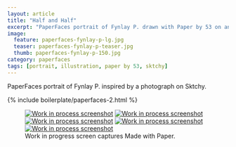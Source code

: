 ```yaml
---
layout: article
title: "Half and Half"
excerpt: "PaperFaces portrait of Fynlay P. drawn with Paper by 53 on an iPad."
image: 
  feature: paperfaces-fynlay-p-lg.jpg
  teaser: paperfaces-fynlay-p-teaser.jpg
  thumb: paperfaces-fynlay-p-150.jpg
category: paperfaces
tags: [portrait, illustration, paper by 53, sktchy]
---
```


PaperFaces portrait of Fynlay P. inspired by a photograph on Sktchy.

{% include boilerplate/paperfaces-2.html %}

<figure class="third">
  <a href="{{ site.url }}/images/paperfaces-fynlay-p-process-1-lg.jpg"><img src="{{ site.url }}/images/paperfaces-fynlay-p-process-1-600.jpg" alt="Work in process screenshot"></a>
  <a href="{{ site.url }}/images/paperfaces-fynlay-p-process-2-lg.jpg"><img src="{{ site.url }}/images/paperfaces-fynlay-p-process-2-600.jpg" alt="Work in process screenshot"></a>
  <a href="{{ site.url }}/images/paperfaces-fynlay-p-process-3-lg.jpg"><img src="{{ site.url }}/images/paperfaces-fynlay-p-process-3-600.jpg" alt="Work in process screenshot"></a>
  <a href="{{ site.url }}/images/paperfaces-fynlay-p-process-4-lg.jpg"><img src="{{ site.url }}/images/paperfaces-fynlay-p-process-4-600.jpg" alt="Work in process screenshot"></a>
  <a href="{{ site.url }}/images/paperfaces-fynlay-p-process-5-lg.jpg"><img src="{{ site.url }}/images/paperfaces-fynlay-p-process-5-600.jpg" alt="Work in process screenshot"></a>
  <figcaption>Work in progress screen captures Made with Paper.</figcaption>
</figure>